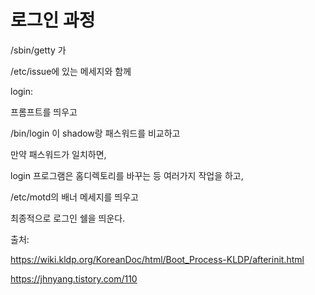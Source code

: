 # 로그인 과정
/sbin/getty 가

/etc/issue에 있는 메세지와 함께

login:

프롬프트를 띄우고

/bin/login 이 shadow랑 패스워드를 비교하고

만약 패스워드가 일치하면,

login 프로그램은 홈디렉토리를 바꾸는 등 여러가지 작업을 하고,

/etc/motd의 배너 메세지를 띄우고

최종적으로 로그인 쉘을 띄운다.

출처:

https://wiki.kldp.org/KoreanDoc/html/Boot_Process-KLDP/afterinit.html

https://jhnyang.tistory.com/110
